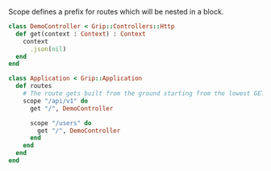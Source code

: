 Scope defines a prefix for routes which will be nested in a block.

```ruby
class DemoController < Grip::Controllers::Http
  def get(context : Context) : Context
    context
      .json(nil)
  end
end

class Application < Grip::Application
  def routes
    # The route gets built from the ground starting from the lowest GET /, to the top /api/v1.
    scope "/api/v1" do
      get "/", DemoController

      scope "/users" do
        get "/", DemoController
      end
    end
  end
end
```
